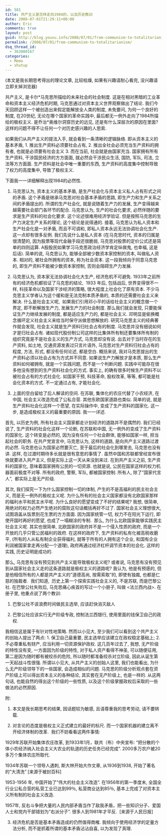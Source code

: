```yaml
---
id: 581
title: 共产主义是怎样走向1984的，以及历史教训
date: 2008-07-01T21:29:11+00:00
author: Eric
comments: true
layout: post
guid: http://blog.youxu.info/2008/07/01/from-communism-to-totalitarianism/
permalink: /2008/07/01/from-communism-to-totalitarianism/
dsq_thread_id:
  - 363080167
categories:
  - Memo
  - shutup
---
```

(本文是我长期思考得出的理论文章, 比较枯燥, 如果有兴趣请耐心看完, 没兴趣请立即关掉浏览器)

共产主义, 是卡尔\*马克思所描绘的未来社会的社会制度. 这是在相对黑暗的工业革命和资本主义经济危机时期, 马克思通过对资本主义世界观察做出了结论. 我们今天回顾这样一个被创造出来假定能解放全人类的制度, 未免要问, 为何一个良好的制度, 在20世纪, 无论在哪个国家的革命实践中, 最后都无一例外走向了1984所描绘的极权主义. 是乔治\*奥维尔洞穿历史的远见, 还是有什么深层次的原因在里面? 这样的问题不得不让任何一个对历史感兴趣的人思索.

如果我们从共产主义的提法入手, 就会看到一条清晰的逻辑脉络. 即从资本主义的基本矛盾, 1. 推出生产资料必须要社会占有, 2. 推出全社会必须充当生产资料的拥有者, 也就是必须要有社会主义 3. 而在当前, 社会就是由国家充当. 国家拥有所有生产资料, 干涉国民经济的方方面面, 就必然会干涉民众生活, 国防, 军队, 司法, 立法等方方面面. 生产资料是社会中唯一重要的东西, 生产资料的高度集中控制导致了权力的高度集中, 导致了极权主义.

下面我一一详细解释出现1984的必然性.

1. 马克思认为, 资本主义的基本矛盾, 是生产社会化与资本主义私人占有形式之间的矛盾. 这个矛盾是继承马克思对社会基本矛盾的思路, 即生产力和生产关系之间的矛盾提出的. 所谓的生产社会化, 就是说随着生产力的发展, 生产变得越来越需要社会部门各环节的配合. 马克思认为, 生产的社会化要求, 必然伴随的要求是生产资料的社会化要求. 这个论述很难用经济学验证. 但是按照马克思的生产力决定生产关系的理论, 这个结论是说得通的. 接着, 马克思认为私人资本和生产社会化是一对矛盾, 而且不可调和, 即私人资本永远无法协调社会化生产. 这一点却有很多反例. 我们先说什么是私人资本 (在马克思时代, 资本的归属是很清楚的, 因为股票等现代金融手段还很脆弱, 马克思对股票的定价公式还是简单的四则运算. A股股民如果学习马克思政治经济学肯定纵做鬼, 也幸福, 这是后话). 简单的说, 马克思认为, 能够全部被少数资本家控制的资本, 叫做私人资本. 相对的, 被社会所拥有的资本, 称为社会资本. 这一段我倾向于同意马克思的, 即生产资料不能被少数资本家控制, 否则会阻碍生产力发展.

2. 马克思认为, 资本家无法协调社会化大生产, 经济危机不可避免. 1933年之前所有的经济危机都验证了马克思的结论,  1933 年后, 包括战后, 世界变得很不一样, 科技革命以及国家干涉经济的策略, 很大程度上社会化了原有资本. 不少马克思主义学者认为这个缓和是无法克制本质矛盾的, 本质的还需要社会主义来解决. 什么是社会主义呢,  如果我们引用邓小平的话给社会主义的概念做一个界定, 即不断解放生产力, 发展生产力的社会制度. 那么我们就会发现, 只要能保证生产力继续发展的制度, 都是适应生产力的, 都是社会主义. 邓明显是偷换概念循环定义社会主义来给当时保守派做思想解放的. 研究马克思主义的经典著作就会发现, 社会主义就是生产资料归社会占有的制度. 马克思并没有细说如何才是归社会占有. 诸如现代股份制公司这样的比集体所有制还要集体所有制的组织究竟是不是社会主义的生产方式, 马克思却没有说. 出去对于当时存在的生产资料, 如土地, 交通资源发表过只言片语外, 马克思对生产资料归社会占有的程度, 方法, 形式, 都没有任何论述, 都是空白. 概括来说, 我对马克思提出的生产资料必须以社会占有为方式并不同意. 如果说生产力解放才是本质, 那么生产资料如何被拥有, 就是一个实践问题, 而不是一个判断问题. 实践中可能存在很多他没有想到的生产资料社会化的方式. 事实上, 的确有很多时候生产资料不以被社会占有的方式社会化. 如国家干预, 科技革命, 股权改革, 等等, 都可能是社会化资本的方式. 不一定通过占有, 才能社会化.

3. 上面的空白留给了后人解读的空间. 在苏联, 集体化的农庄代替了小农经济, 在中国, 社会主义改造完成了公私合营. 其他东欧国家道路也类似. 简单的说, 就是生产资料社会化这样一个愿望, 在实际操作中, 变成了生产资料的国家化. 这一步, 是造成极权主义的最重要的原因. 我一一详述.

首先, 以历史为例, 所有社会主义国家都走计划经济的道路并不是偶然的. 我们已经说了, 生产资料的社会化这样一个论断, 在苏联和中国, 无一例外的变成了生产资料的国家化. 这个转变是必然的, 因为没有任何一个社会群体, 能够如国家一样, 担当起社会的职务. 在共产党宣言中, 马克思认为, 这样的道路, 是向共产主义道路过渡的必然. 马克思也认为国家必然要灭亡, 至于最后的社会化到哪里去, 马克思也没有讲. 这样, 在过渡时期待多长就是很有意思的事情了. 虽然中国和苏联都曾经宣布很快就要进入共产主义, 但是实际上这一天从来没到来过. 在到共产主义之前, 生产资料的国家化, 意味着国家拥有公民的一切资源. 也就是说, 公民在国家这样的权力机器面前极度不对等. 所有的政府, 警察, 军队, 都被国家控制. 所有人, 除了&#8221;国家代言人&#8221;,  都实际上是无产阶级.

其次, 我们探究一下为什么国家控制一切的体制, 产生的不是高福利的民主社会主义, 而是无一例外的极权主义呢. 为什么所有的社会主义国家都没有北欧国家那样的福利水平和民主水平呢. 为什么良好的愿望变成了不好的结果呢? 我想, 很简单, 用绝对的权力必然产生绝对的腐败这句话概括再好不过了. 国家社会主义理想很大, 试图涵盖从饭票到花生票的方方面面. 因为国家统管一切, 权力不在阳光下运行, 即使开国时再好的愿望, 也成了一塌糊涂的专制.  那么, 为什么北欧国家能够实践民主社会主义呢. 其实也很简单, 北欧国家的政府并不是一个侵入性质的政府, 而是一个开放的几乎只管公民福利的政府. 在这样的政府下, 生产资料的私有化被高税收磨平, (所有的人从私有制企业获得福利, 就等于所有的人拥有这个企业, 和国有企业利润被国家拿走再分配一个道理), 政府再通过经济杠杆调节资本的社会化. 这样的实践, 历史证明是成功的.

那么, 马克思有没有预见到共产主义能导致极权主义呢? 或者说, 马克思有没有预见到从国家社会主义走的这条道路就是极权主义的道路呢? 我认为, 他是有预感的, 但是他相信所有的人都是共产主义的&#8221;道德高尚, 按需索取&#8221;的, 即使有独裁, 也都是仁慈的独裁者.  我们知道,  历史上第一个探索实践社会主义的, 不是苏联, 而是巴黎公社. 在巴黎公社失败后, 马克思痛心疾首的写过一个小册子, 叫做 <法兰西内战>. 在册子里, 他重点说了两个教训:

1. 巴黎公社不该浪费时间做民主选举, 应该赶快消灭敌人
  
2. 巴黎公社应该实行无产阶级专政, 控制法兰西银行, 使用里面的钱保卫自己的政权.

我相信这是属于有针对性地策略. 然而以小见大, 至少我们可以看到这个共产主义的创始人提出了两点: 1. 保卫自己最重要, 民主选举应该建立在政权稳定基础上; 2. 不必尊重私有财产, 应当利用一切资源保护政权. 这几百年过去了, 我想, 无产阶级的特性没有变, 一方面因为阶级的特性, 对于私人资产看得不神圣, 可以随便征用, 第二是因为随时都有被绞杀的危险, 所以随时都准备绞杀对立阶级, 因此从诞生第一天起战斗性很强. 所谓以小见大, 从共产主义的创始人这里, 我们也能看出, 为什么无产阶级领导下的一些国家, 会造成相似的问题. 马克思的阶级分析观点套在资产阶级上可以得出资本主义的各种结论, 其实套在无产阶级上, 也是一样的. 从这两句话, 也能自然的得出这个阶级的一些性质, 以及这个阶级掌握政权后采取的一些做法的必然原因.

附:

1. 本文是我长期思考的结果, 因话题较为敏感, 且请尊重我的思考劳动, 请不要转载.

2. 对言论的态度是极权主义正式建立的最好的标尺. 而一个国家机器的建立离不开经济体制的改革.  我们不妨看看这两件事情:

1929年苏联开始集体农庄改革, 到1933年1月，联共（布）中央宣布: &#8220;把分散的个体小农经济纳入社会主义大农业的轨道的历史任务已经完成&#8221;. 2000多万农户被20多万个集体农庄所取代.
  
1934年苏联一个领导人遇刺, 斯大林开始大作文章, 从1936到1938, 开始了著名的&#8221;大清洗&#8221; [来源于被封百科]

1953-1956 年, 中国开始了&#8221;伟大的社会主义改造&#8221;. 在1956年的第一季度末, 全国全行业公私合营的私营工业已达到99％, 私营商业达到85％, 基本上完成了对资本主义所有制的社会主义改造.
  
1957年, 反右斗争把大量的人民内部矛盾当作了敌我矛盾，把一些知识分子、爱国人士和党内干部错划为“右派分子”. 很多人到1981年才平反.  [来源于人民日报]

3. 经济危机是否是基本矛盾造成的仍然值得商榷. 我倾向于使用经济学的定量方法分析, 而不是抓着所谓的基本矛盾沾沾自喜, 以为发现了真理.